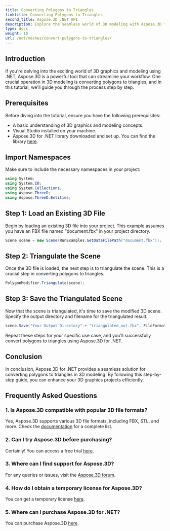 ```yaml
---
title: Converting Polygons to Triangles
linktitle: Converting Polygons to Triangles
second_title: Aspose.3D .NET API
description: Explore the seamless world of 3D modeling with Aspose.3D for .NET. Easily convert polygons to triangles using our step-by-step guide. Download your free trial now!
type: docs
weight: 10
url: /net/meshes/convert-polygons-to-triangles/
---
```

## Introduction
If you're delving into the exciting world of 3D graphics and modeling using .NET, Aspose.3D is a powerful tool that can streamline your workflow. One crucial operation in 3D modeling is converting polygons to triangles, and in this tutorial, we'll guide you through the process step by step.
## Prerequisites
Before diving into the tutorial, ensure you have the following prerequisites:
- A basic understanding of 3D graphics and modeling concepts.
- Visual Studio installed on your machine.
- Aspose.3D for .NET library downloaded and set up. You can find the library [here](https://releases.aspose.com/3d/net/).
## Import Namespaces
Make sure to include the necessary namespaces in your project:
```csharp
using System;
using System.IO;
using System.Collections;
using Aspose.ThreeD;
using Aspose.ThreeD.Entities;
```
## Step 1: Load an Existing 3D File
Begin by loading an existing 3D file into your project. This example assumes you have an FBX file named "document.fbx" in your project directory.
```csharp
Scene scene = new Scene(RunExamples.GetDataFilePath("document.fbx"));
```
## Step 2: Triangulate the Scene
Once the 3D file is loaded, the next step is to triangulate the scene. This is a crucial step in converting polygons to triangles.
```csharp
PolygonModifier.Triangulate(scene);
```
## Step 3: Save the Triangulated Scene
Now that the scene is triangulated, it's time to save the modified 3D scene. Specify the output directory and filename for the triangulated result.
```csharp
scene.Save("Your Output Directory" + "triangulated_out.fbx", FileFormat.FBX7400ASCII);
```
Repeat these steps for your specific use case, and you'll successfully convert polygons to triangles using Aspose.3D for .NET.
## Conclusion
In conclusion, Aspose.3D for .NET provides a seamless solution for converting polygons to triangles in 3D modeling. By following this step-by-step guide, you can enhance your 3D graphics projects efficiently.
## Frequently Asked Questions
### 1. Is Aspose.3D compatible with popular 3D file formats?
Yes, Aspose.3D supports various 3D file formats, including FBX, STL, and more. Check the [documentation](https://reference.aspose.com/3d/net/) for a complete list.
### 2. Can I try Aspose.3D before purchasing?
Certainly! You can access a free trial [here](https://releases.aspose.com/).
### 3. Where can I find support for Aspose.3D?
For any queries or issues, visit the [Aspose.3D forum](https://forum.aspose.com/c/3d/18).
### 4. How do I obtain a temporary license for Aspose.3D?
You can get a temporary license [here](https://purchase.aspose.com/temporary-license/).
### 5. Where can I purchase Aspose.3D for .NET?
You can purchase Aspose.3D [here](https://purchase.aspose.com/buy).
